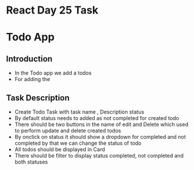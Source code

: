 # React Day 25 Task
# Todo App
## Introduction
<ul>
<li>In the Todo app we add a todos</li>
<li>For adding the</li>
</ul>

## Task Description

<ul>
<li>Create Todo Task with task name , Description status </li>
<li>By default status needs to added as not completed for created todo</li>
<li>There should be two buttons in the name of edit and Delete which used to perform update and delete created todos</li>
<li>By onclick on status it should show a dropdown for completed and not completed by that we can change the status of todo</li>
<li>All todos should be displayed in Card</li>
<li>There should be filter to display status completed, not completed and both statuses</li>
</ul>








